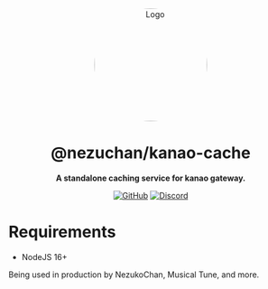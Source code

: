 <div align="center">

<img src="https://i.kagchi.my.id/nezuko.png" alt="Logo" width="200px" height="200px" style="border-radius:50%"/>

# @nezuchan/kanao-cache

**A standalone caching service for kanao gateway.**

[![GitHub](https://img.shields.io/github/license/nezuchan/kanao)](https://github.com/nezuchan/kanao/blob/main/LICENSE)
[![Discord](https://discordapp.com/api/guilds/785715968608567297/embed.png)](https://nezu.my.id)

</div>

# Requirements
- NodeJS 16+

Being used in production by NezukoChan, Musical Tune, and more.
